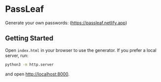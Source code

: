 # PassLeaf

Generate your own passwords: (https://passleaf.netlify.app)

## Getting Started

Open `index.html` in your browser to use the generator. If you prefer a local server, run:

```bash
python3 -m http.server
```

and open <http://localhost:8000>.

